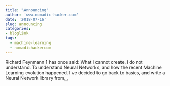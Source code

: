 ```yaml
---
title: "Announcing"
author: 'www.nomadic-hacker.com'
date: '2018-07-16'
slug: announcing
categories:
- bloglink
tags:
  - machine-learning
  - nomadichackercom
---
```


Richard Feynmann 1 has once said: What I cannot create, I do not understand. To understand Neural Networks, and how the recent Machine Learning evolution happened. I've decided to go back to basics, and write a Neural Network library from[... <i class="fas fa-external-link-alt"></i>](https://www.nomadic-hacker.com/post/sjb_nn_1/)

